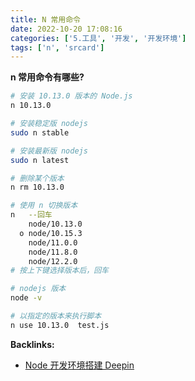 ```yaml
---
title: N 常用命令
date: 2022-10-20 17:08:16
categories: ['5.工具', '开发', '开发环境']
tags: ['n', 'srcard']
---
```



**n 常用命令有哪些?**
  
```sh
# 安装 10.13.0 版本的 Node.js 
n 10.13.0                    

# 安装稳定版 nodejs
sudo n stable 

# 安装最新版 nodejs
sudo n latest

# 删除某个版本
n rm 10.13.0

# 使用 n 切换版本
n   --回车
    node/10.13.0
  ο node/10.15.3
    node/11.0.0
    node/11.8.0
    node/12.2.0
# 按上下键选择版本后，回车

# nodejs 版本
node -v

# 以指定的版本来执行脚本
n use 10.13.0  test.js

```
<!--SR:!2023-04-13,175,252-->


**Backlinks:**

- [Node 开发环境搭建 Deepin](../7962ceea5a61f0bcef11f8d9abf63940e874942b)